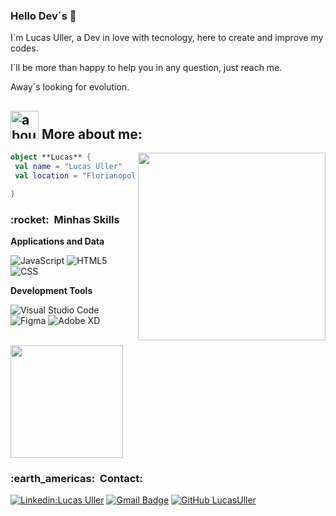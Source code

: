 ### Hello Dev´s 👋

I`m Lucas Uller, a Dev in love with tecnology, here to create and improve my codes. 

I`ll be more than happy to help you in any question, just reach me.

Away`s looking for evolution.


## <img width="45" alt="about" src="https://raw.github.com/elizarov/elizarov/master/about.png"> More about me:

<img align="right" width="300" src="https://i2.wp.com/allhtaccess.info/wp-content/uploads/2018/03/programming.gif?fit=1281%2C716&ssl=1" />

```kotlin
object **Lucas** {
 val name = "Lucas Uller"
 val location = "Florianopolis-Brazil"

}
```

<h3> :rocket: &nbsp;Minhas Skills </h3>

**Applications and Data**

  ![JavaScript](https://img.shields.io/badge/-JavaScript-333333?style=flat&logo=javascript)
  ![HTML5](https://img.shields.io/badge/-HTML5-333333?style=flat&logo=HTML5)
  ![CSS](https://img.shields.io/badge/-CSS-333333?style=flat&logo=CSS3&logoColor=1572B6)

**Development Tools**

  ![Visual Studio Code](https://img.shields.io/badge/-Visual%20Studio%20Code-333333?style=flat&logo=visual-studio-code&logoColor=007ACC)
  ![Figma](https://img.shields.io/badge/-Figma-333333?style=flat&logo=figma&logoColor=007ACC)
  ![Adobe XD](https://img.shields.io/badge/-Adobe%20XD-333333?style=flat&logo=adobe-xd&logoColor=007ACC)

<br/>
<a href="https://github.com/LucasUller">
  <img height="180em" src="https://github-readme-stats.vercel.app/api?username=LucasUller&theme=dracula&show_icons=true" />
</a>

<br/>
<h3> :earth_americas: &nbsp;Contact: </h3> 

[![Linkedin:Lucas Uller](https://img.shields.io/badge/-LucasUller-blue?style=flat-square&logo=Linkedin&logoColor=white&link=https://www.linkedin.com/in/lucas-uller-1a81226b?lipi=urn%3Ali%3Apage%3Ad_flagship3_profile_view_base_contact_details%3BY7lY%2BgFsTjmtPFV19V6lKg%3D%3D)](https://www.linkedin.com/in/lucas-uller-1a81226b?lipi=urn%3Ali%3Apage%3Ad_flagship3_profile_view_base_contact_details%3BY7lY%2BgFsTjmtPFV19V6lKg%3D%3D)
[![Gmail Badge](https://img.shields.io/badge/-lucasuller@hotmail.com-006bed?style=flat-square&logo=Gmail&logoColor=white&link=mailto:lucasuller@hotmail.com)](mailto:lucasuller@hotmail.com)
[![GitHub LucasUller]( https://img.shields.io/github/followers/LucasUller?label=follow&style=social)](https://github.com/LucasUller)

